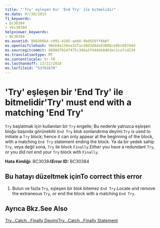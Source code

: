 ```yaml
---
title: "'Try' eşleşen bir 'End Try' ile bitmelidir"
ms.date: 07/20/2015
f1_keywords:
- bc30384
- vbc30384
helpviewer_keywords:
- BC30384
ms.assetid: 898300b4-c091-4105-aeb0-9bd559ff6b6f
ms.openlocfilehash: 98eb9a136ea32fac48d3d8da9388bce9bc68744d
ms.sourcegitcommit: 0888d7b24f475c346a3f444de8d83ec1ca7cd234
ms.translationtype: MT
ms.contentlocale: tr-TR
ms.lasthandoff: 12/22/2018
ms.locfileid: "53761678"
---
```

# <a name="try-must-end-with-a-matching-end-try"></a><span data-ttu-id="d658c-102">'Try' eşleşen bir 'End Try' ile bitmelidir</span><span class="sxs-lookup"><span data-stu-id="d658c-102">'Try' must end with a matching 'End Try'</span></span>
<span data-ttu-id="d658c-103">`Try` başlatmak için kullanılan bir `Try` engelle; Bu nedenle yalnızca eşleşen bloğu başında görünebilir `End Try` blok sonlandırma deyimi.</span><span class="sxs-lookup"><span data-stu-id="d658c-103">`Try` is used to initiate a `Try` block; hence it can only appear at the beginning of the block, with a matching `End Try` statement ending the block.</span></span> <span data-ttu-id="d658c-104">Ya da bir yedek sahip `Try`, veya değil sona, `Try` ile block `Finally`.</span><span class="sxs-lookup"><span data-stu-id="d658c-104">Either you have a redundant `Try`, or you did not end your `Try` block with `Finally`.</span></span>  
  
 <span data-ttu-id="d658c-105">**Hata Kimliği:** BC30384</span><span class="sxs-lookup"><span data-stu-id="d658c-105">**Error ID:** BC30384</span></span>  
  
## <a name="to-correct-this-error"></a><span data-ttu-id="d658c-106">Bu hatayı düzeltmek için</span><span class="sxs-lookup"><span data-stu-id="d658c-106">To correct this error</span></span>  
  
1.  <span data-ttu-id="d658c-107">Bulun ve fazla `Try`, eşleşen bir blok bitemez `End Try`.</span><span class="sxs-lookup"><span data-stu-id="d658c-107">Locate and remove the extraneous `Try`, or end the block with a matching `End Try`.</span></span>  
  
## <a name="see-also"></a><span data-ttu-id="d658c-108">Ayrıca Bkz.</span><span class="sxs-lookup"><span data-stu-id="d658c-108">See Also</span></span>  
 [<span data-ttu-id="d658c-109">Try...Catch...Finally Deyimi</span><span class="sxs-lookup"><span data-stu-id="d658c-109">Try...Catch...Finally Statement</span></span>](../../visual-basic/language-reference/statements/try-catch-finally-statement.md)  
 
